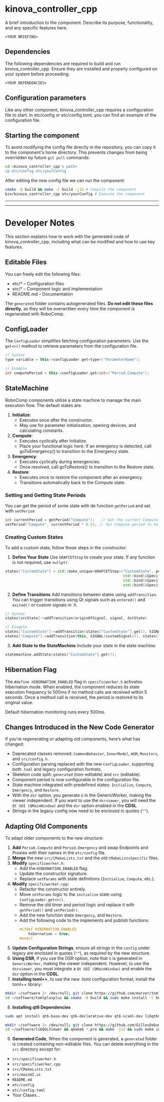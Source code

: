 # kinova_controller_cpp
A brief introduction to the component. Describe its purpose, functionality, and any specific features here.
```
<YOUR BRIEFING>
```

## Dependencies
The following dependencies are required to build and run kinova_controller_cpp. Ensure they are installed and properly configured on your system before proceeding:
```
<YOUR DEPENDENCIES>
```

## Configuration parameters
Like any other component, kinova_controller_cpp requires a configuration file to start. In etc/config or etc/config.toml, you can find an example of the configuration file.

## Starting the component
To avoid modifying the config file directly in the repository, you can copy it to the component's home directory. This prevents changes from being overridden by future `git pull` commands:

```bash
cd <kinova_controller_cpp's path> 
cp etc/config etc/yourConfig
```

After editing the new config file we can run the component:

```bash
cmake -B build && make -C build -j12 # Compile the component
bin/kinova_controller_cpp etc/yourConfig # Execute the component
```
-----
-----
# Developer Notes
This section explains how to work with the generated code of kinova_controller_cpp, including what can be modified and how to use key features.
## Editable Files
You can freely edit the following files:
- etc/* – Configuration files
- src/* – Component logic and implementation
- README.md – Documentation

The `generated` folder contains autogenerated files. **Do not edit these files directly**, as they will be overwritten every time the component is regenerated with RoboComp.

## ConfigLoader
The `ConfigLoader` simplifies fetching configuration parameters. Use the `get<>()` method to retrieve parameters from the configuration file.
```C++
// Syntax
type variable = this->configLoader.get<type>("ParameterName");

// Example
int computePeriod = this->configLoader.get<int>("Period.Compute");
```

## StateMachine
RoboComp components utilize a state machine to manage the main execution flow. The default states are:

1. **Initialize**:
    - Executes once after the constructor.
    - May use for parameter initialization, opening devices, and calculating constants.
2. **Compute**:
    - Executes cyclically after Initialize.
    - Place your functional logic here. If an emergency is detected, call goToEmergency() to transition to the Emergency state.
3. **Emergency**:
    - Executes cyclically during emergencies.
    - Once resolved, call goToRestore() to transition to the Restore state.
4. **Restore**:
    - Executes once to restore the component after an emergency.
    - Transitions automatically back to the Compute state.

### Setting and Getting State Periods
You can get the period of some state with de function `getPeriod` and set with `setPeriod`
```C++
int currentPeriod = getPeriod("Compute");   // Get the current Compute period
setPeriod("Compute", currentPeriod * 0.5); // Set Compute period to half
```

### Creating Custom States
To add a custom state, follow these steps in the constructor:
1. **Define Your State** Use `GRAFCETStep` to create your state. If any function is not required, use `nullptr`.

```C++
states["CustomState"] = std::make_unique<GRAFCETStep>("CustomState", period, 
                                                      std::bind(&SpecificWorker::customLoop, this),  // Cyclic function
                                                      std::bind(&SpecificWorker::customEnter, this), // On-enter function
                                                      std::bind(&SpecificWorker::customExit, this)); // On-exit function

```
2. **Define Transitions** Add transitions between states using `addTransition`. You can trigger transitions using Qt signals such as `entered()` and `exited()` or custom signals in .h.
```C++
// Syntax
states[srcState]->addTransition(originOfSignal, signal, dstState)

// Example
states["CustomState"]->addTransition(states["CustomState"].get(), SIGNAL(entered()), states["OtherState"].get());
states["Compute"]->addTransition(this, SIGNAL(customSignal()), states["CustomState"].get());

```
3. **Add State to the StateMachine** Include your state in the state machine:
```C++
statemachine.addState(states["CustomState"].get());

```

## Hibernation Flag
The `#define HIBERNATION_ENABLED` flag in `specificworker.h` activates hibernation mode. When enabled, the component reduces its state execution frequency to 500ms if no method calls are received within 5 seconds. Once a method call is received, the period is restored to its original value.

Default hibernation monitoring runs every 500ms.

## Changes Introduced in the New Code Generator
If you’re regenerating or adapting old components, here’s what has changed:

- Deprecated classes removed: `CommonBehavior`, `InnerModel`, `AGM`, `Monitors`, and `src/config.h`.
- Configuration parsing replaced with the new `ConfigLoader`, supporting both .`toml` and legacy configuration formats.
- Skeleton code split: `generated` (non-editable) and `src` (editable).
- Component period is now configurable in the configuration file.
- State machine integrated with predefined states: `Initialize`, `Compute`, `Emergency`, and `Restore`.
- With the `dsr` option, you generate `G` in the GenericWorker, making the viewer independent. If you want to use the `dsrviewer`, you will need the `Qt GUI (QMainWindow)` and the `dsr` option enabled in the **CDSL**.
- Strings in the legacy config now need to be enclosed in quotes (`""`).

## Adapting Old Components
To adapt older components to the new structure:

1. **Add** `Period.Compute` and `Period.Emergency` and swap Endpoints and Proxies with their names in the `etc/config` file.
2. **Merge** the new `src/CMakeLists.txt` and the old `CMakeListsSpecific` files.
3. **Modify** `specificworker.h`:
    - Add the `HIBERNATION_ENABLED` flag.
    - Update the constructor signature.
    - Replace `setParams` with state definitions (`Initialize`, `Compute`, etc.).
4. **Modify** `specificworker.cpp`:
    - Refactor the constructor entirely.
    - Move `setParams` logic to the `initialize` state using `ConfigLoader.get<>()`.
    - Remove the old timer and period logic and replace it with `getPeriod()` and `setPeriod()`.
    - Add the new function state `Emergency`, and `Restore`.
    - Add the following code to the implements and publish functions:
        ```C++
        #ifdef HIBERNATION_ENABLED
            hibernation = true;
        #endif
        ```
5. **Update Configuration Strings**, ensure all strings in the `config` under legacy are enclosed in quotes (`""`), as required by the new structure.
6. **Using DSR**, if you use the DSR option, note that `G` is generated in `GenericWorker`, making the viewer independent. However, to use the `dsrviewer`, you must integrate a `Qt GUI (QMainWindow)` and enable the `dsr` option in the **CDSL**. 
7. **Installing toml++**, to use the new .toml configuration format, install the toml++ library:
```bash
mkdir ~/software 2> /dev/null; git clone https://github.com/marzer/tomlplusplus.git ~/software/tomlplusplus
cd ~/software/tomlplusplus && cmake -B build && sudo make install -C build -j12 && cd -
```
8. **Installing qt6 Dependencies**
```bash
sudo apt install qt6-base-dev qt6-declarative-dev qt6-scxml-dev libqt6statemachineqml6 libqt6statemachine6

mkdir ~/software 2> /dev/null; git clone https://github.com/GillesDebunne/libQGLViewer.git ~/software/libQGLViewer
cd ~/software/libQGLViewer && qmake6 *.pro && make -j12 && sudo make install && sudo ldconfig && cd -
```
9. **Generated Code**, When the component is generated, a `generated` folder is created containing non-editable files. You can delete everything in the `src` directory except for:
- `src/specificworker.h`
- `src/specificworker.cpp`
- `src/CMakeLists.txt`
- `src/mainUI.ui`
- `README.md`
- `etc/config`
- `etc/config.toml`
- Your Clases...

